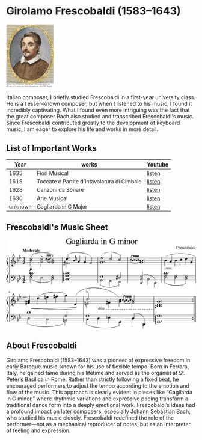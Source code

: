 # Girolamo Frescobaldi (1583–1643)
<img src="frescobaldi.jpg" alt="portrait" style="width:25%;" />
 
Italian composer, 
I briefly studied Frescobaldi in a first-year university class. He is a l esser-known composer, but when I listened to his music, I found it incredibly captivating. What I found even more intriguing was the fact that the great composer Bach also studied and transcribed Frescobaldi's music. Since Frescobaldi contributed greatly to the development of keyboard music, I am eager to explore his life and works in more detail.
## List of Important Works

| Year | works  | Youtube |
| ---- | ------ | ------- |
| 1635 | Fiori Musical | [listen](https://youtu.be/jI8ho4w3xt0?si=LWlDmRbC4mvHHXQa) |
| 1615 | Toccate e Partite d’Intavolatura di Cimbalo | [listen](https://youtu.be/cRWLPm0KM7s?si=lP2nftznpPi8NI9k) |
| 1628 | Canzoni da Sonare | [listen](https://youtu.be/Dn5l7ljj8N4?si=ivOeW8If4QkaWZIf) |
| 1630 | Arie Musical | [listen](https://youtu.be/Dn5l7ljj8N4?si=ivOeW8If4QkaWZIf) |
| unknown | Gagliarda in G Major | [listen](https://youtu.be/06hfLezeP1E?feature=shared) |

## Frescobaldi's Music Sheet
<img src="Gagliarda in G minor.png">

## About Frescobaldi
Girolamo Frescobaldi (1583–1643) was a pioneer of expressive freedom in early Baroque music, known for his use of flexible tempo. Born in Ferrara, Italy, he gained fame during his lifetime and served as the organist at St. Peter’s Basilica in Rome. Rather than strictly following a fixed beat, he encouraged performers to adjust the tempo according to the emotion and flow of the music.
This approach is clearly evident in pieces like “Gagliarda in G minor,” where rhythmic variations and expressive pacing transform a traditional dance form into a deeply emotional work.
Frescobaldi’s ideas had a profound impact on later composers, especially Johann Sebastian Bach, who studied his music closely. Frescobaldi redefined the role of the performer—not as a mechanical reproducer of notes, but as an interpreter of feeling and expression.


